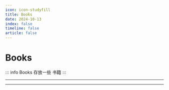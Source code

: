 ```yaml
---
icon: icon-studyfill
title: Books
date: 2024-10-13
index: false
timeline: false
article: false
---
```

# Books

::: info  Books
存放一些 书籍
:::

---

<Catalog base="/life/books" />

---